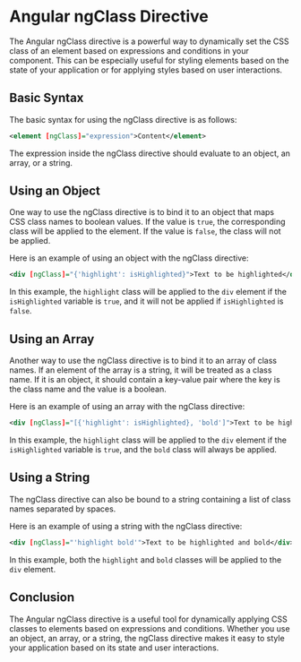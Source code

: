 # Angular ngClass Directive

The Angular ngClass directive is a powerful way to dynamically set the CSS class of an element based on expressions and conditions in your component. This can be especially useful for styling elements based on the state of your application or for applying styles based on user interactions.

## **Basic Syntax**

The basic syntax for using the ngClass directive is as follows:

```xml
<element [ngClass]="expression">Content</element>
```

The expression inside the ngClass directive should evaluate to an object, an array, or a string.

## **Using an Object**

One way to use the ngClass directive is to bind it to an object that maps CSS class names to boolean values. If the value is `true`, the corresponding class will be applied to the element. If the value is `false`, the class will not be applied.

Here is an example of using an object with the ngClass directive:

```xml
<div [ngClass]="{'highlight': isHighlighted}">Text to be highlighted</div>
```

In this example, the `highlight` class will be applied to the `div` element if the `isHighlighted` variable is `true`, and it will not be applied if `isHighlighted` is `false`.

## **Using an Array**

Another way to use the ngClass directive is to bind it to an array of class names. If an element of the array is a string, it will be treated as a class name. If it is an object, it should contain a key-value pair where the key is the class name and the value is a boolean.

Here is an example of using an array with the ngClass directive:

```xml
<div [ngClass]="[{'highlight': isHighlighted}, 'bold']">Text to be highlighted and bold</div>
```

In this example, the `highlight` class will be applied to the `div` element if the `isHighlighted` variable is `true`, and the `bold` class will always be applied.

## **Using a String**

The ngClass directive can also be bound to a string containing a list of class names separated by spaces.

Here is an example of using a string with the ngClass directive:

```xml
<div [ngClass]="'highlight bold'">Text to be highlighted and bold</div>
```

In this example, both the `highlight` and `bold` classes will be applied to the `div` element.

## **Conclusion**

The Angular ngClass directive is a useful tool for dynamically applying CSS classes to elements based on expressions and conditions. Whether you use an object, an array, or a string, the ngClass directive makes it easy to style your application based on its state and user interactions.